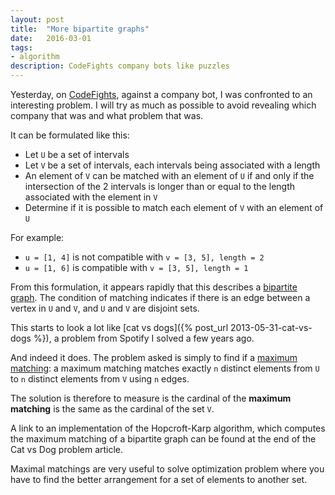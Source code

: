 ```yaml
---
layout: post
title:  "More bipartite graphs"
date:   2016-03-01
tags:
- algorithm
description: CodeFights company bots like puzzles
---
```

Yesterday, on [CodeFights](https://codefights.com/), against a company bot, I was confronted to an interesting problem. I will try as much as possible to avoid revealing which company that was and what problem that was.

It can be formulated like this:

- Let `U` be a set of intervals
- Let `V` be a set of intervals, each intervals being associated with a length
- An element of `V` can be matched with an element of `U` if and only if the intersection of the 2 intervals is longer than or equal to the length associated with the element in `V`
- Determine if it is possible to match each element of `V` with an element of `U`

For example:

- `u = [1, 4]` is not compatible with `v = [3, 5], length = 2`
- `u = [1, 6]` is compatible with `v = [3, 5], length = 1`

From this formulation, it appears rapidly that this describes a [bipartite graph](https://en.wikipedia.org/wiki/Bipartite_graph). The condition of matching indicates if there is an edge between a vertex in `U` and `V`, and `U` and `V` are disjoint sets.

This starts to look a lot like [cat vs dogs]({% post_url 2013-05-31-cat-vs-dogs %}), a problem from Spotify I solved a few years ago.

And indeed it does. The problem asked is simply to find if a [maximum matching](https://en.wikipedia.org/wiki/Matching_(graph_theory)#Maximal_matchings): a maximum matching matches exactly `n` distinct elements from `U` to `n` distinct elements from `V` using `n` edges.

The solution is therefore to measure is the cardinal of the **maximum matching** is the same as the cardinal of the set `V`.

A link to an implementation of the Hopcroft-Karp algorithm, which computes the maximum matching of a bipartite graph can be found at the end of the Cat vs Dog problem article.

Maximal matchings are very useful to solve optimization problem where you have to find the better arrangement for a set of elements to another set.
